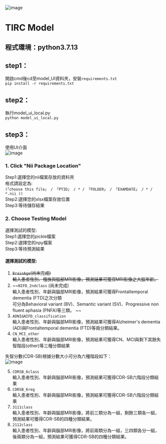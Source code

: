 ![image](https://github.com/tircra3/model/raw/main/model_img/TIRClogo.png)
# TIRC Model
## 程式環境：python3.7.13 <br>
## step1：<br>
開啟cmd後cd至model_UI資料夾，安裝`requirements.txt` <br>
`pip install -r requirements.txt` <br>
## step2：<br>
執行model_ui_local.py <br>
`python model_ui_local.py`
## step3：<br>
使用UI介面 <br>
![image](https://github.com/tircra3/model/raw/main/model_img/UI.png)

### 1. Click "Nii Package Location" <br>
Step1:選擇您的nii檔案存放的資料夾 <br>
格式請設定為: <br>
`(「choose this file」 / 「PTID」 / * / 「FOLDER」 / 「EXAMDATE」 / * / *.nii ))` <br>
Step2:選擇您的xlsx檔案存放位置 <br>
Step3:等待儲存結果 <br>

### 2. Choose Testing Model <br>
選擇測試的模型: <br>
Step1:選擇您的pickle檔案 <br>
Step2:選擇您的npy檔案 <br>
Step3:等待預測結果 <br>


#### 選擇測試的模型: <br>
1. ~~`BrainAge`(尚未完成) <br>
輸入患者性別、種族與腦部MRI影像，預測結果可獲得MRI影像之大腦年齡。~~ <br>
2. ~~`NIFD_2ndclass` (尚未完成) <br>
輸入患者性別、年齡與腦部MRI影像，預測結果可獲得Frontaltemporal dementia (FTD)之次分類 <br>
可分為Behavioral variant (BV)、Semantic variant (SV)、Progressive non fluent aphasia (PNFA)等三類。 ~~<br>
3. `ADNI&NIFD_classification` <br>
輸入患者性別、年齡與腦部MRI影像，預測結果可獲得Alzheimer's dementia (AD)與Frontaltemporal dementia (FTD)等兩分類結果。 <br>
4. `CN_MCI_other` <br>
輸入患者性別、年齡與腦部MRI影像，預測結果可獲得CN、MCI與剩下其餘失智階段(other)等三種分類結果 <br>

失智分數(CDR-SB)根據分數大小可分為六種階段如下： <br>
![image](https://github.com/tircra3/model/raw/main/model_img/CDR-SB.png)

5. `CDRSB_6class` <br>
輸入患者性別、年齡與腦部MRI影像，預測結果可獲得CDR-SB六階段分類結果 <br>
6. `CDRSB_6reg` <br>
輸入患者性別、年齡與腦部MRI影像，預測結果可獲得CDR-SB六階段分類結果 <br>
7. `3111class` <br>
輸入患者性別、年齡與腦部MRI影像，將前三類分為一組，剩餘三類各一組，預測結果可獲得CDR-SB的四種分類結果。 <br>
8. `2112class` <br>
輸入患者性別、年齡與腦部MRI影像，將前兩類分為一組，三四類各分一組，後兩類分為一組，預測結果可獲得CDR-SB的四種分類結果。 <br>
